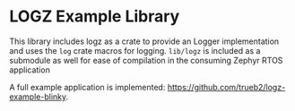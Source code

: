 # LOGZ Example Library

This library includes logz as a crate to provide an Logger implementation and uses the `log` crate macros for logging. `lib/logz` is included as a submodule as well for ease of compilation in the consuming Zephyr RTOS application

A full example application is implemented: https://github.com/trueb2/logz-example-blinky.
